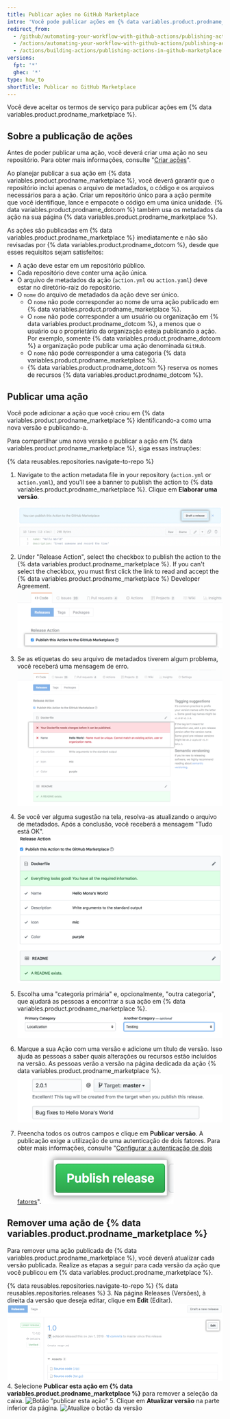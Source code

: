 ```yaml
---
title: Publicar ações no GitHub Marketplace
intro: 'Você pode publicar ações em {% data variables.product.prodname_marketplace %} e compartilhar as ações que você criou com a comunidade {% data variables.product.prodname_dotcom %}.'
redirect_from:
  - /github/automating-your-workflow-with-github-actions/publishing-actions-in-github-marketplace
  - /actions/automating-your-workflow-with-github-actions/publishing-actions-in-github-marketplace
  - /actions/building-actions/publishing-actions-in-github-marketplace
versions:
  fpt: '*'
  ghec: '*'
type: how_to
shortTitle: Publicar no GitHub Marketplace
---
```


Você deve aceitar os termos de serviço para publicar ações em {% data variables.product.prodname_marketplace %}.

## Sobre a publicação de ações

Antes de poder publicar uma ação, você deverá criar uma ação no seu repositório. Para obter mais informações, consulte "[Criar ações](/actions/creating-actions)".

Ao planejar publicar a sua ação em {% data variables.product.prodname_marketplace %}, você deverá garantir que o repositório inclui apenas o arquivo de metadados, o código e os arquivos necessários para a ação. Criar um repositório único para a ação permite que você identifique, lance e empacote o código em uma única unidade. {% data variables.product.prodname_dotcom %} também usa os metadados da ação na sua página {% data variables.product.prodname_marketplace %}.

As ações são publicadas em {% data variables.product.prodname_marketplace %} imediatamente e não são revisadas por {% data variables.product.prodname_dotcom %}, desde que esses requisitos sejam satisfeitos:

- A ação deve estar em um repositório público.
- Cada repositório deve conter uma ação única.
- O arquivo de metadados da ação (`action.yml` ou `action.yaml`) deve estar no diretório-raiz do repositório.
- O `nome` do arquivo de metadados da ação deve ser único.
  - O `nome` não pode corresponder ao nome de uma ação publicado em {% data variables.product.prodname_marketplace %}.
  - O `nome` não pode corresponder a um usuário ou organização em {% data variables.product.prodname_dotcom %}, a menos que o usuário ou o proprietário da organização esteja publicando a ação. Por exemplo, somente {% data variables.product.prodname_dotcom %} a organização pode publicar uma ação denominada `GitHub`.
  - O `nome` não pode corresponder a uma categoria {% data variables.product.prodname_marketplace %}.
  - {% data variables.product.prodname_dotcom %} reserva os nomes de recursos {% data variables.product.prodname_dotcom %}.

## Publicar uma ação

Você pode adicionar a ação que você criou em {% data variables.product.prodname_marketplace %} identificando-a como uma nova versão e publicando-a.

Para compartilhar uma nova versão e publicar a ação em {% data variables.product.prodname_marketplace %}, siga essas instruções:

{% data reusables.repositories.navigate-to-repo %}
1. Navigate to the action metadata file in your repository (`action.yml` or `action.yaml`), and you'll see a banner to publish the action to {% data variables.product.prodname_marketplace %}. Clique em **Elaborar uma versão**.

   ![Publish this action to marketplace button](/assets/images/help/repository/publish-github-action-to-marketplace-button.png)
1. Under "Release Action", select the checkbox to publish the action to the {% data variables.product.prodname_marketplace %}. If you can't select the checkbox, you must first click the link to read and accept the {% data variables.product.prodname_marketplace %} Developer Agreement. ![Selecione publicar no "Marketplace"](/assets/images/help/repository/marketplace_actions_publish.png)
1. Se as etiquetas do seu arquivo de metadados tiverem algum problema, você receberá uma mensagem de erro. ![Veja a notificação](/assets/images/help/repository/marketplace_actions_fixerrors.png)
1. Se você ver alguma sugestão na tela, resolva-as atualizando o arquivo de metadados. Após a conclusão, você receberá a mensagem "Tudo está OK". ![Corrigir erros](/assets/images/help/repository/marketplace_actions_looksgood.png)
1. Escolha uma "categoria primária" e, opcionalmente, "outra categoria", que ajudará as pessoas a encontrar a sua ação em {% data variables.product.prodname_marketplace %}. ![Escolha a categoria](/assets/images/help/repository/marketplace_actions_categories.png)
1. Marque a sua Ação com uma versão e adicione um título de versão. Isso ajuda as pessoas a saber quais alterações ou recursos estão incluídos na versão. As pessoas verão a versão na página dedicada da ação {% data variables.product.prodname_marketplace %}. ![Marque uma versão](/assets/images/help/repository/marketplace_actions_version.png)
1. Preencha todos os outros campos e clique em **Publicar versão**. A publicação exige a utilização de uma autenticação de dois fatores. Para obter mais informações, consulte "[Configurar a autenticação de dois fatores](/articles/configuring-two-factor-authentication/)". ![Publique a versão](/assets/images/help/repository/marketplace_actions_publishrelease.png)

## Remover uma ação de {% data variables.product.prodname_marketplace %}

Para remover uma ação publicada de {% data variables.product.prodname_marketplace %}, você deverá atualizar cada versão publicada. Realize as etapas a seguir para cada versão da ação que você publicou em {% data variables.product.prodname_marketplace %}.

{% data reusables.repositories.navigate-to-repo %}
{% data reusables.repositories.releases %}
3. Na página Releases (Versões), à direita da versão que deseja editar, clique em **Edit** (Editar). ![Botão Release edit (Edição de versão)](/assets/images/help/releases/release-edit-btn.png)
4. Selecione **Publicar esta ação em {% data variables.product.prodname_marketplace %}** para remover a seleção da caixa. ![Botão "publicar esta ação"](/assets/images/help/repository/actions-marketplace-unpublish.png)
5. Clique em **Atualizar versão** na parte inferior da página. ![Atualize o botão da versão](/assets/images/help/repository/actions-marketplace-update-release.png)
